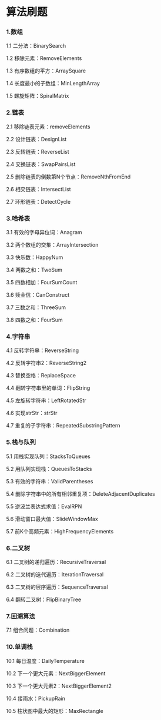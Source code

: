 # 算法刷题

### 1.数组

1.1 二分法：BinarySearch

1.2 移除元素：RemoveElements

1.3 有序数组的平方：ArraySquare

1.4 长度最小的子数组：MinLengthArray

1.5 螺旋矩阵：SpiralMatrix

### 2.链表

2.1 移除链表元素：removeElements

2.2 设计链表：DesignList

2.3 反转链表：ReverseList

2.4 交换链表：SwapPairsList

2.5 删除链表的倒数第N个节点：RemoveNthFromEnd

2.6 相交链表：IntersectList

2.7 环形链表：DetectCycle

### 3.哈希表

3.1 有效的字母异位词：Anagram

3.2 两个数组的交集：ArrayIntersection

3.3 快乐数：HappyNum

3.4 两数之和：TwoSum

3.5 四数相加：FourSumCount

3.6 赎金信：CanConstruct

3.7 三数之和：ThreeSum

3.8 四数之和：FourSum

### 4.字符串

4.1 反转字符串：ReverseString

4.2 反转字符串2：ReverseString2

4.3 替换空格：ReplaceSpace

4.4 翻转字符串里的单词：FlipString

4.5 左旋转字符串：LeftRotatedStr

4.6 实现strStr：strStr

4.7 重复的子字符串：RepeatedSubstringPattern

### 5.栈与队列

5.1 用栈实现队列：StacksToQueues

5.2 用队列实现栈：QueuesToStacks

5.3 有效的字符串：ValidParentheses

5.4 删除字符串中的所有相邻重复项：DeleteAdjacentDuplicates

5.5 逆波兰表达式求值：EvalRPN

5.6 滑动窗口最大值：SlideWindowMax

5.7 前K个高频元素：HighFrequencyElements

### 6.二叉树

6.1 二叉树的递归遍历：RecursiveTraversal

6.2 二叉树的迭代遍历：IterationTraversal

6.3 二叉树的层序遍历：SequenceTraversal

6.4 翻转二叉树：FlipBinaryTree

### 7.回溯算法

7.1 组合问题：Combination

### 10.单调栈

10.1 每日温度：DailyTemperature

10.2 下一个更大元素：NextBiggerElement

10.3 下一个更大元素2：NextBiggerElement2

10.4 接雨水：PickupRain

10.5 柱状图中最大的矩形：MaxRectangle

